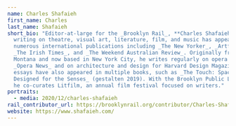 ```yaml
---
name: Charles Shafaieh
first_name: Charles
last_name: Shafaieh
short_bio: "Editor-at-large for the _Brooklyn Rail_, **Charles Shafaieh**'s
  writing on theatre, visual art, literature, film, and music has appeared in
  numerous international publications including _The New Yorker_, _Artforum_,
  _The Irish Times_, and _The Weekend Australian Review_. Originally from
  Montana and now based in New York City, he writes regularly on opera for
  _Opera News_ and on architecture and design for Harvard Design Magazine. His
  essays have also appeared in multiple books, such as _The Touch: Spaces
  Designed for the Senses_ (gestalten 2019). With the Brooklyn Public Library,
  he co-curates Litfilm, an annual film festival focused on writers."
portraits:
  - media: 2020/12/charles-shafaieh
rail_contributor_url: https://brooklynrail.org/contributor/Charles-Shafaieh
website: https://www.shafaieh.com/
---
```


